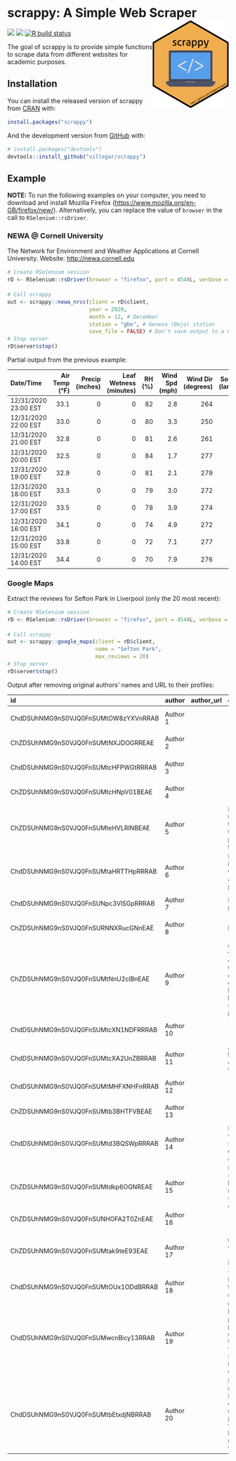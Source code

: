 
<!-- README.md is generated from README.Rmd. Please edit that file -->

# scrappy: A Simple Web Scraper <img src="https://raw.githubusercontent.com/villegar/scrappy/main/inst/images/logo.png" alt="logo" align="right" height=200px/>

<!-- badges: start -->

[![](https://www.r-pkg.org/badges/version/scrappy?color=black)](https://cran.r-project.org/package=scrappy)
[![](https://img.shields.io/badge/devel%20version-0.0.2-yellow.svg)](https://github.com/villegar/scrappy)
[![R build
status](https://github.com/villegar/scrappy/workflows/R-CMD-check/badge.svg)](https://github.com/villegar/scrappy/actions)
<!-- badges: end -->

The goal of scrappy is to provide simple functions to scrape data from
different websites for academic purposes.

## Installation

You can install the released version of scrappy from
[CRAN](https://CRAN.R-project.org) with:

``` r
install.packages("scrappy")
```

And the development version from
[GitHub](https://github.com/villegar/scrappy) with:

``` r
# install.packages("devtools")
devtools::install_github("villegar/scrappy")
```

## Example

**NOTE:** To run the following examples on your computer, you need to
download and install Mozilla Firefox
(<https://www.mozilla.org/en-GB/firefox/new/>). Alternatively, you can
replace the value of `browser` in the call to `RSelenium::rsDriver`.

### NEWA @ Cornell University

The Network for Environment and Weather Applications at Cornell
University. Website: <http://newa.cornell.edu>

``` r
# Create RSelenium session
rD <- RSelenium::rsDriver(browser = "firefox", port = 4548L, verbose = FALSE)

# Call scrappy
out <- scrappy::newa_nrcc(client = rD$client, 
                          year = 2020, 
                          month = 12, # December
                          station = "gbe", # Geneva (Bejo) station
                          save_file = FALSE) # Don't save output to a CSV file
# Stop server
rD$server$stop()
```

Partial output from the previous example:

| Date/Time            | Air Temp (℉) | Precip (inches) | Leaf Wetness (minutes) | RH (%) | Wind Spd (mph) | Wind Dir (degrees) | Solar Rad (langleys) | Dewpoint (℉) | Station |
|:---------------------|-------------:|----------------:|-----------------------:|-------:|---------------:|-------------------:|---------------------:|-------------:|:--------|
| 12/31/2020 23:00 EST |         33.1 |               0 |                      0 |     82 |            2.8 |                264 |                    0 |           28 | gbe     |
| 12/31/2020 22:00 EST |         33.0 |               0 |                      0 |     80 |            3.3 |                250 |                    0 |           28 | gbe     |
| 12/31/2020 21:00 EST |         32.8 |               0 |                      0 |     81 |            2.6 |                261 |                    0 |           28 | gbe     |
| 12/31/2020 20:00 EST |         32.5 |               0 |                      0 |     84 |            1.7 |                277 |                    0 |           28 | gbe     |
| 12/31/2020 19:00 EST |         32.9 |               0 |                      0 |     81 |            2.1 |                279 |                    0 |           28 | gbe     |
| 12/31/2020 18:00 EST |         33.3 |               0 |                      0 |     79 |            3.0 |                272 |                    0 |           28 | gbe     |
| 12/31/2020 17:00 EST |         33.5 |               0 |                      0 |     78 |            3.9 |                274 |                    1 |           27 | gbe     |
| 12/31/2020 16:00 EST |         34.1 |               0 |                      0 |     74 |            4.9 |                272 |                    7 |           27 | gbe     |
| 12/31/2020 15:00 EST |         33.8 |               0 |                      0 |     72 |            7.1 |                277 |                    8 |           26 | gbe     |
| 12/31/2020 14:00 EST |         34.4 |               0 |                      0 |     70 |            7.9 |                276 |                   13 |           26 | gbe     |

### Google Maps

Extract the reviews for Sefton Park in Liverpool (only the 20 most
recent):

``` r
# Create RSelenium session
rD <- RSelenium::rsDriver(browser = "firefox", port = 4548L, verbose = FALSE)

# Call scrappy
out <- scrappy::google_maps(client = rD$client,
                            name = "Sefton Park",
                            max_reviews = 20)
# Stop server
rD$server$stop()
```

Output after removing original authors’ names and URL to their profiles:

| id                                   | author    | author_url | comment                                                                                                                                       | rating | locality    | total_reviews | date_relative | date_absolute           | date_downloaded     |
|:-------------------------------------|:----------|:-----------|:----------------------------------------------------------------------------------------------------------------------------------------------|-------:|:------------|--------------:|:--------------|:------------------------|:--------------------|
| ChdDSUhNMG9nS0VJQ0FnSUMtOW8zYXVnRRAB | Author 1  |            |                                                                                                                                               |      5 | Local Guide |             9 | 21 hours ago  | 2022-11-03 20:48:11 GMT | 2022-11-04 17:48:11 |
| ChZDSUhNMG9nS0VJQ0FnSUMtNXJDOGRREAE  | Author 2  |            |                                                                                                                                               |      5 | Local Guide |             3 | a day ago     | 2022-11-03 17:48:11 GMT | 2022-11-04 17:48:11 |
| ChdDSUhNMG9nS0VJQ0FnSUMtcHFPWGtRRRAB | Author 3  |            |                                                                                                                                               |      5 | Local Guide |             7 | a day ago     | 2022-11-03 17:48:11 GMT | 2022-11-04 17:48:11 |
| ChZDSUhNMG9nS0VJQ0FnSUMtcHNpV01BEAE  | Author 4  |            |                                                                                                                                               |      4 | NA          |            NA | 2 days ago    | 2022-11-02 17:48:11 GMT | 2022-11-04 17:48:11 |
| ChZDSUhNMG9nS0VJQ0FnSUMteHVLRlNBEAE  | Author 5  |            | Nice place to take the kids so they can see the Verity of plants and trees.                                                                   |      4 | Local Guide |             7 | 2 days ago    | 2022-11-02 17:48:11 GMT | 2022-11-04 17:48:11 |
| ChdDSUhNMG9nS0VJQ0FnSUMtaHRTTHpRRRAB | Author 6  |            | Beautiful park in Liverpool, with 2 cafes and a playground                                                                                    |      5 | Local Guide |            36 | 2 days ago    | 2022-11-02 17:48:11 GMT | 2022-11-04 17:48:11 |
| ChdDSUhNMG9nS0VJQ0FnSUNpc3VlSGpRRRAB | Author 7  |            | Beautiful idyllic place                                                                                                                       |      5 | Local Guide |            72 | 3 days ago    | 2022-11-01 17:48:11 GMT | 2022-11-04 17:48:11 |
| ChZDSUhNMG9nS0VJQ0FnSURNNXRucGNnEAE  | Author 8  |            | Brilliant park                                                                                                                                |      4 | Local Guide |            27 | 3 days ago    | 2022-11-01 17:48:11 GMT | 2022-11-04 17:48:11 |
| ChZDSUhNMG9nS0VJQ0FnSUMtNnU2clBnEAE  | Author 9  |            | great place to walk and chill out with a bite to eat and a coffee at the cafe around the lake if you are lucky you may spot the parakeets     |      4 | Local Guide |            22 | 3 days ago    | 2022-11-01 17:48:11 GMT | 2022-11-04 17:48:11 |
| ChdDSUhNMG9nS0VJQ0FnSUMtcXN1NDFRRRAB | Author 10 |            |                                                                                                                                               |      5 | Local Guide |             3 | 3 days ago    | 2022-11-01 17:48:11 GMT | 2022-11-04 17:48:11 |
| ChdDSUhNMG9nS0VJQ0FnSUMtcXA2UnZBRRAB | Author 11 |            | Always well kept and always love walking around                                                                                               |      5 | Local Guide |             5 | 3 days ago    | 2022-11-01 17:48:16 GMT | 2022-11-04 17:48:16 |
| ChdDSUhNMG9nS0VJQ0FnSUMtMHFXNHFnRRAB | Author 12 |            |                                                                                                                                               |      5 | Local Guide |            99 | 4 days ago    | 2022-10-31 17:48:16 GMT | 2022-11-04 17:48:16 |
| ChZDSUhNMG9nS0VJQ0FnSUMtb3BHTFVBEAE  | Author 13 |            |                                                                                                                                               |      5 | Local Guide |             4 | 5 days ago    | 2022-10-30 17:48:16 GMT | 2022-11-04 17:48:16 |
| ChdDSUhNMG9nS0VJQ0FnSUMtd3BQSWpRRRAB | Author 14 |            | Loved it. Big, fun. Plenty of space for different activities                                                                                  |      5 | Local Guide |            99 | 5 days ago    | 2022-10-30 17:48:16 GMT | 2022-11-04 17:48:16 |
| ChZDSUhNMG9nS0VJQ0FnSUMtdkp6OGNREAE  | Author 15 |            | Really nice to see every one happy it lifted my spirits.thankyou all                                                                          |      5 | Local Guide |             1 | 5 days ago    | 2022-10-30 17:48:16 GMT | 2022-11-04 17:48:16 |
| ChZDSUhNMG9nS0VJQ0FnSUNHOFA2T0ZnEAE  | Author 16 |            |                                                                                                                                               |      5 | Local Guide |            46 | 6 days ago    | 2022-10-29 18:48:16 BST | 2022-11-04 17:48:16 |
| ChZDSUhNMG9nS0VJQ0FnSUMtak9teE93EAE  | Author 17 |            | (Translated by Google) A very well-kept park (Original) Bardzo zadbany park                                                                   |      5 | Local Guide |           225 | a week ago    | 2022-10-28 18:48:16 BST | 2022-11-04 17:48:16 |
| ChdDSUhNMG9nS0VJQ0FnSUMtOUx1ODdBRRAB | Author 18 |            | Beautiful place to visit or have a walk                                                                                                       |      5 | Local Guide |           155 | a week ago    | 2022-10-28 18:48:16 BST | 2022-11-04 17:48:16 |
| ChdDSUhNMG9nS0VJQ0FnSUMwcnBicy13RRAB | Author 19 |            | One of the liverpool best park. With kids play area, coffee shop, tennis courts, fountains a stream and much more to enjoy.                   |      5 | Local Guide |           365 | a week ago    | 2022-10-28 18:48:16 BST | 2022-11-04 17:48:16 |
| ChdDSUhNMG9nS0VJQ0FnSUMtbEtxdjNBRRAB | Author 20 |            | Love a visit round Sefton Park. Everytime of year it looks great and it’s a perfect place for a walk, jog, bike ride or meet up with friends. |      5 | Local Guide |            29 | a week ago    | 2022-10-28 18:48:16 BST | 2022-11-04 17:48:16 |
